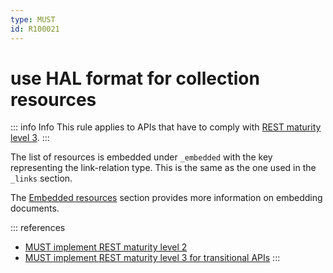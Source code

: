 ```yaml
---
type: MUST
id: R100021
---
```


# use HAL format for collection resources

::: info Info
This rule applies to APIs that have to comply with [REST maturity level 3](@guidelines/R000033).
:::

The list of resources is embedded under `_embedded` with the key representing the link-relation type.
This is the same as the one used in the `_links` section.

The [Embedded resources](../010_Embedded-resources/index.md) section provides more information on embedding documents.

::: references

- [MUST implement REST maturity level 2](@guidelines/R000032)
- [MUST implement REST maturity level 3 for transitional APIs](@guidelines/R000033)
  :::
